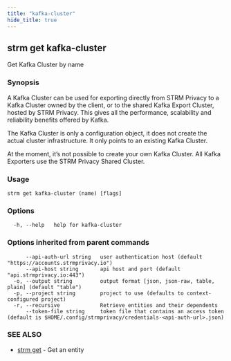 ```yaml
---
title: "kafka-cluster"
hide_title: true
---
```

## strm get kafka-cluster

Get Kafka Cluster by name

### Synopsis

A Kafka Cluster can be used for exporting directly from STRM Privacy to a Kafka Cluster owned by the client, or to the
shared Kafka Export Cluster, hosted by STRM Privacy. This gives all the performance, scalability and reliability
benefits offered by Kafka.

The Kafka Cluster is only a configuration object, it does not create the actual cluster infrastructure. It only points
to an existing Kafka Cluster.

At the moment, it’s not possible to create your own Kafka Cluster. All Kafka Exporters use the STRM Privacy Shared
Cluster.

### Usage


```
strm get kafka-cluster (name) [flags]
```

### Options

```
  -h, --help   help for kafka-cluster
```

### Options inherited from parent commands

```
      --api-auth-url string   user authentication host (default "https://accounts.strmprivacy.io")
      --api-host string       api host and port (default "api.strmprivacy.io:443")
  -o, --output string         output format [json, json-raw, table, plain] (default "table")
  -p, --project string        project to use (defaults to context-configured project)
  -r, --recursive             Retrieve entities and their dependents
      --token-file string     token file that contains an access token (default is $HOME/.config/strmprivacy/credentials-<api-auth-url>.json)
```

### SEE ALSO

* [strm get](docs/04-reference/01-cli-reference/strm/get/index.md)	 - Get an entity

